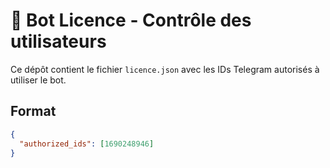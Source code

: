 # 🔐 Bot Licence - Contrôle des utilisateurs

Ce dépôt contient le fichier `licence.json` avec les IDs Telegram autorisés à utiliser le bot.

## Format

```json
{
  "authorized_ids": [1690248946]
}

